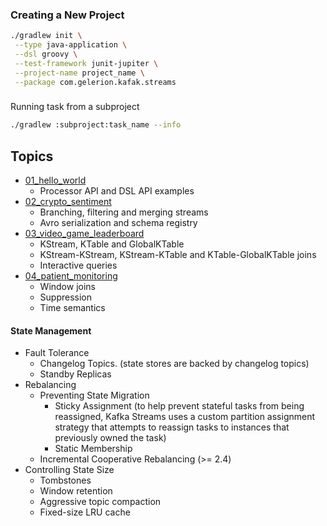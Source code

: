 ### Creating a New Project

```sh
./gradlew init \
 --type java-application \
 --dsl groovy \
 --test-framework junit-jupiter \
 --project-name project_name \
 --package com.gelerion.kafak.streams
```

###
Running task from a subproject

```sh
./gradlew :subproject:task_name --info
```


## Topics
- [01_hello_world](01_hello_world)
  - Processor API and DSL API examples
- [02_crypto_sentiment](02_crypto_sentiment)
  - Branching, filtering and merging streams
  - Avro serialization and schema registry
- [03_video_game_leaderboard](03_video_game_leaderboard)
  - KStream, KTable and GlobalKTable
  - KStream-KStream, KStream-KTable and KTable-GlobalKTable joins
  - Interactive queries
- [04_patient_monitoring](04_patient_monitoring)
  - Window joins
  - Suppression
  - Time semantics

#### State Management
- Fault Tolerance
  - Changelog Topics. (state stores are backed by changelog topics)
  - Standby Replicas
- Rebalancing
  - Preventing State Migration
    - Sticky Assignment (to help prevent stateful tasks from being reassigned, Kafka Streams uses a custom partition assignment strategy that attempts to reassign tasks to instances that previously owned the task)
    - Static Membership
  - Incremental Cooperative Rebalancing (>= 2.4)
- Controlling State Size
  - Tombstones
  - Window retention
  - Aggressive topic compaction
  - Fixed-size LRU cache